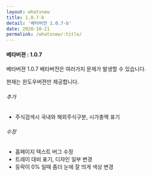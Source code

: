 ```yaml
---
layout: whatsnew
title: 1.0.7-b
detail: '베타버젼 1.0.7-b'
date: 2020-10-21
permalink: /whatsnew/:title/
---
```

<h4>베타버젼 : 1.0.7</h4>

베타버젼 1.0.7
베타버전은 여러가지 문제가 발생할 수 있습니다.

현재는 윈도우버젼만 제공합니다.

###### 추가
- 주식검색시 국내와 해외주식구분, 시가총액 표기

###### 수정
- 홈페이지 텍스트 버그 수정
- 트레이 대비 표기, 디자인 일부 변경
- 등락이 0% 일때 좀더 눈에 잘 띄게 색상 변경

